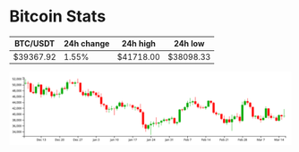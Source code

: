 # Bitcoin Stats

BTC/USDT|24h change|24h high|24h low|
|---|---|---|---|
|$39367.92|1.55%|$41718.00|$38098.33|

<img src="./chart.svg">
